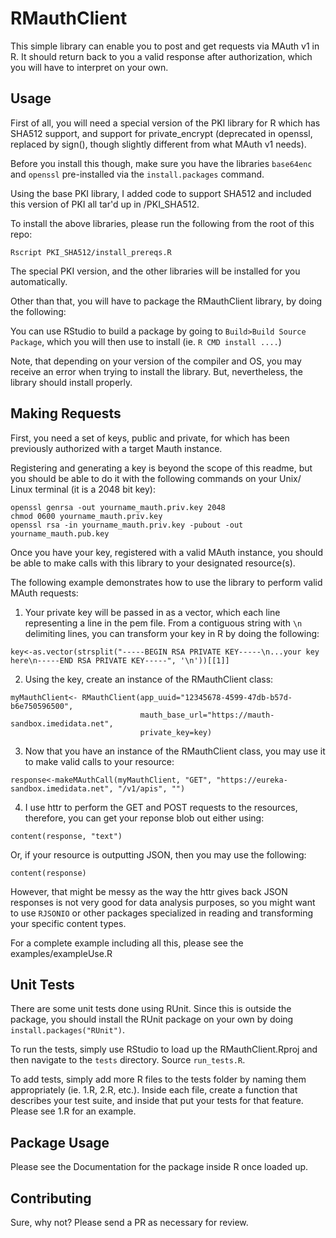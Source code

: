 # RMauthClient

This simple library can enable you to post and get requests via MAuth v1 in R. It should return back to you a valid response after authorization, which you will have to interpret on your own.


## Usage

First of all, you will need a special version of the PKI library for R which has SHA512 support, and support for private_encrypt (deprecated in openssl, replaced by sign(), though slightly different from what MAuth v1 needs).

Before you install this though, make sure you have the libraries `base64enc` and `openssl` pre-installed via the `install.packages` command.

Using the base PKI library, I added code to support SHA512 and included this version of PKI all tar'd up in /PKI_SHA512.

To install the above libraries, please run the following from the root of this repo:

```
Rscript PKI_SHA512/install_prereqs.R
```

The special PKI version, and the other libraries will be installed for you automatically.

Other than that, you will have to package the RMauthClient library, by doing the following:

You can use RStudio to build a package by going to `Build>Build Source Package`, which you will then use to install (ie. `R CMD install ....`)

Note, that depending on your version of the compiler and OS, you may receive an error when trying to install the library. But, nevertheless, the library should install properly.


## Making Requests

First, you need a set of keys, public and private, for which has been previously authorized with a target Mauth instance.

Registering and generating a key is beyond the scope of this readme, but you should be able to do it with the following commands on your Unix/ Linux terminal (it is a 2048 bit key):

```
openssl genrsa -out yourname_mauth.priv.key 2048
chmod 0600 yourname_mauth.priv.key
openssl rsa -in yourname_mauth.priv.key -pubout -out yourname_mauth.pub.key
```

Once you have your key, registered with a valid MAuth instance, you should be able to make calls with this library to your designated resource(s).

The following example demonstrates how to use the library to perform valid MAuth requests:

1) Your private key will be passed in as a vector, which each line representing a line in the pem file. From a contiguous string with `\n` delimiting lines, you can transform your key in R by doing the following:

```
key<-as.vector(strsplit("-----BEGIN RSA PRIVATE KEY-----\n...your key here\n-----END RSA PRIVATE KEY-----", '\n'))[[1]]
```

2) Using the key, create an instance of the RMauthClient class:

```
myMauthClient<- RMauthClient(app_uuid="12345678-4599-47db-b57d-b6e750596500",
                             mauth_base_url="https://mauth-sandbox.imedidata.net",
                             private_key=key)
```

3) Now that you have an instance of the RMauthClient class, you may use it to make valid calls to your resource:

```
response<-makeMAuthCall(myMauthClient, "GET", "https://eureka-sandbox.imedidata.net", "/v1/apis", "")
```

4) I use httr to perform the GET and POST requests to the resources, therefore, you can get your reponse blob out either using:

```
content(response, "text")
```

Or, if your resource is outputting JSON, then you may use the following:

```
content(response)
```

However, that might be messy as the way the httr gives back JSON responses is not very good for data analysis purposes, so you might want to use `RJSONIO` or other packages specialized in reading and transforming your specific content types.

For a complete example including all this, please see the examples/exampleUse.R


## Unit Tests

There are some unit tests done using RUnit. Since this is outside the package, you should install the RUnit package on your own by doing `install.packages("RUnit")`.

To run the tests, simply use RStudio to load up the RMauthClient.Rproj and then navigate to the `tests` directory. Source `run_tests.R`.

To add tests, simply add more R files to the tests folder by naming them appropriately (ie. 1.R, 2.R, etc.). Inside each file, create a function that describes your test suite, and inside that put your tests for that feature. Please see 1.R for an example.


## Package Usage

Please see the Documentation for the package inside R once loaded up.


## Contributing

Sure, why not? Please send a PR as necessary for review.
